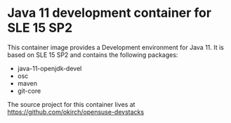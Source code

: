 
# Java 11 development container for SLE 15 SP2

This container image provides a Development environment for Java 11.
It is based on SLE 15 SP2 and contains the following packages:

- java-11-openjdk-devel
- osc
- maven
- git-core



The source project for this container lives at
https://github.com/okirch/opensuse-devstacks

